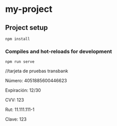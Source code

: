 # my-project

## Project setup
```
npm install
```

### Compiles and hot-reloads for development
```
npm run serve
```

//tarjeta de pruebas transbank

Número: 4051885600446623

Expiración: 12/30

CVV: 123

Rut: 11.111.111-1

Clave: 123


